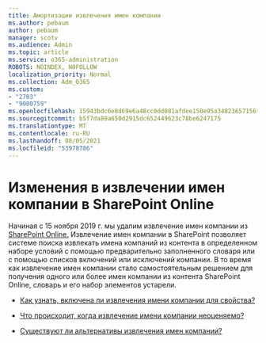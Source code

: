 ```yaml
---
title: Амортизации извлечения имен компании
ms.author: pebaum
author: pebaum
manager: scotv
ms.audience: Admin
ms.topic: article
ms.service: o365-administration
ROBOTS: NOINDEX, NOFOLLOW
localization_priority: Normal
ms.collection: Adm_O365
ms.custom:
- "2703"
- "9000759"
ms.openlocfilehash: 15943bdc6e8d69e6a48cc0dd081afdee150e95a34823657156fd9abe111824d5
ms.sourcegitcommit: b5f7da89a650d2915dc652449623c78be6247175
ms.translationtype: MT
ms.contentlocale: ru-RU
ms.lasthandoff: 08/05/2021
ms.locfileid: "53978786"
---
```

# <a name="changes-to-company-name-extraction-in-sharepoint-online"></a>Изменения в извлечении имен компании в SharePoint Online

Начиная с 15 ноября 2019 г. мы удалим извлечение имен компании из [SharePoint Online.](https://docs.microsoft.com/sharepoint/changes-to-company-name-extraction-in-sharepoint-online) Извлечение имен компании в SharePoint позволяет системе поиска извлекать имена компаний из контента в определенном наборе условий с помощью предварительно заполненного словаря или с помощью списков включений или исключений компании. В то время как извлечение имен компании стало самостоятельным решением для получения одного или более имен компании из контента SharePoint Online, словарь и его набор элементов устарели.

- [Как узнать, включена ли извлечения имени компании для свойства?](https://docs.microsoft.com/sharepoint/changes-to-company-name-extraction-in-sharepoint-online#how-do-i-know-if-company-name-extraction-is-enabled-for-a-property)

- [Что происходит, когда извлечение имени компании неоценяемо?](https://docs.microsoft.com/sharepoint/changes-to-company-name-extraction-in-sharepoint-online#what-happens-when-company-name-extraction-is-deprecated) 

- [Существуют ли альтернативы извлечения имен компании?](https://docs.microsoft.com/sharepoint/changes-to-company-name-extraction-in-sharepoint-online#are-there-alternatives-to-company-name-extraction) 